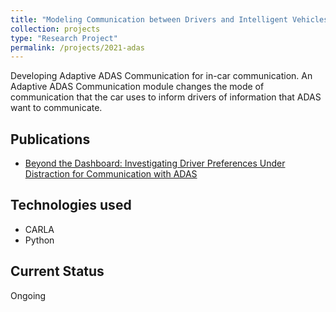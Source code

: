 ```yaml
---
title: "Modeling Communication between Drivers and Intelligent Vehicles"
collection: projects
type: "Research Project"
permalink: /projects/2021-adas
---
```


Developing Adaptive ADAS Communication for in-car communication.
An Adaptive ADAS Communication module changes the mode of communication that the car uses to
inform drivers of information that ADAS want to communicate.


## Publications
* [Beyond the Dashboard: Investigating Driver Preferences Under Distraction for Communication with ADAS
](https://sites.google.com/illinois.edu/driver-preference-for-modes)

## Technologies used

* CARLA
* Python



## Current Status

Ongoing
